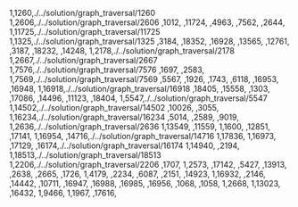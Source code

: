 1,1260,./../solution/graph_traversal/1260
1,2606,./../solution/graph_traversal/2606
,1012,
,11724,
,4963,
,7562,
,2644,
1,11725,./../solution/graph_traversal/11725
1,1325,./../solution/graph_traversal/1325
,3184,
,18352,
,16928,
,13565,
,12761,
,3187,
,18232,
,14248,
1,2178,./../solution/graph_traversal/2178
1,2667,./../solution/graph_traversal/2667
1,7576,./../solution/graph_traversal/7576
,1697,
,2583,
1,7569,./../solution/graph_traversal/7569
,5567,
,1926,
,1743,
,6118,
,16953,
,16948,
1,16918,./../solution/graph_traversal/16918
,18405,
,15558,
,1303,
,17086,
,14496,
,11123,
,18404,
1,5547,./../solution/graph_traversal/5547
1,14502,./../solution/graph_traversal/14502
,10026,
,3055,
1,16234,./../solution/graph_traversal/16234
,5014,
,2589,
,9019,
1,2636,./../solution/graph_traversal/2636
1,13549,
,11559,
1,1600,
,12851,
,17141,
1,16954,
,14716,./../solution/graph_traversal/14716
1,17836,
1,16973,
,17129,
,16174,./../solution/graph_traversal/16174
1,14940,
,2194,
1,18513,./../solution/graph_traversal/18513
1,2206,./../solution/graph_traversal/2206
,1707,
1,2573,
,17142,
,5427,
,13913,
,2638,
,2665,
,1726,
1,4179,
,2234,
,6087,
,2151,
,14923,
1,16932,
,2146,
,14442,
,10711,
,16947,
,16988,
,16985,
,16956,
,1068,
,1058,
1,2668,
1,13023,
,16432,
1,9466,
1,1967,
,17616,

